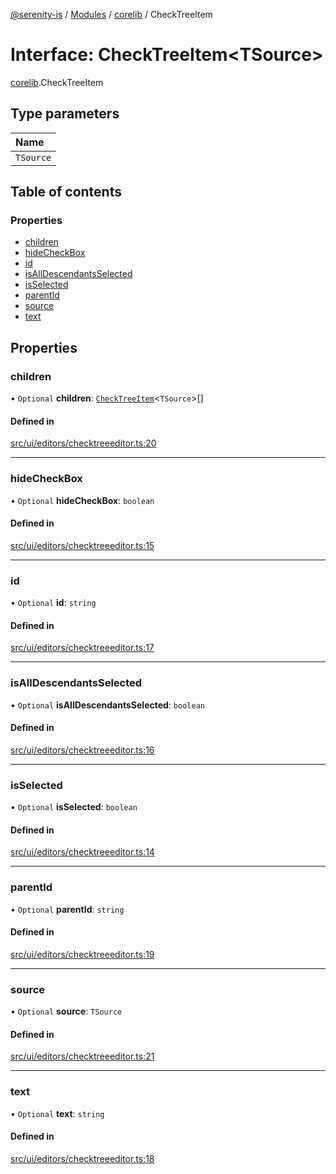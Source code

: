 [@serenity-is](../README.md) / [Modules](../modules.md) / [corelib](../modules/corelib.md) / CheckTreeItem

# Interface: CheckTreeItem<TSource\>

[corelib](../modules/corelib.md).CheckTreeItem

## Type parameters

| Name |
| :------ |
| `TSource` |

## Table of contents

### Properties

- [children](corelib.CheckTreeItem.md#children)
- [hideCheckBox](corelib.CheckTreeItem.md#hidecheckbox)
- [id](corelib.CheckTreeItem.md#id)
- [isAllDescendantsSelected](corelib.CheckTreeItem.md#isalldescendantsselected)
- [isSelected](corelib.CheckTreeItem.md#isselected)
- [parentId](corelib.CheckTreeItem.md#parentid)
- [source](corelib.CheckTreeItem.md#source)
- [text](corelib.CheckTreeItem.md#text)

## Properties

### children

• `Optional` **children**: [`CheckTreeItem`](corelib.CheckTreeItem.md)<`TSource`\>[]

#### Defined in

[src/ui/editors/checktreeeditor.ts:20](https://github.com/serenity-is/serenity/blob/master/packages/corelib/src/ui/editors/checktreeeditor.ts#L20)

___

### hideCheckBox

• `Optional` **hideCheckBox**: `boolean`

#### Defined in

[src/ui/editors/checktreeeditor.ts:15](https://github.com/serenity-is/serenity/blob/master/packages/corelib/src/ui/editors/checktreeeditor.ts#L15)

___

### id

• `Optional` **id**: `string`

#### Defined in

[src/ui/editors/checktreeeditor.ts:17](https://github.com/serenity-is/serenity/blob/master/packages/corelib/src/ui/editors/checktreeeditor.ts#L17)

___

### isAllDescendantsSelected

• `Optional` **isAllDescendantsSelected**: `boolean`

#### Defined in

[src/ui/editors/checktreeeditor.ts:16](https://github.com/serenity-is/serenity/blob/master/packages/corelib/src/ui/editors/checktreeeditor.ts#L16)

___

### isSelected

• `Optional` **isSelected**: `boolean`

#### Defined in

[src/ui/editors/checktreeeditor.ts:14](https://github.com/serenity-is/serenity/blob/master/packages/corelib/src/ui/editors/checktreeeditor.ts#L14)

___

### parentId

• `Optional` **parentId**: `string`

#### Defined in

[src/ui/editors/checktreeeditor.ts:19](https://github.com/serenity-is/serenity/blob/master/packages/corelib/src/ui/editors/checktreeeditor.ts#L19)

___

### source

• `Optional` **source**: `TSource`

#### Defined in

[src/ui/editors/checktreeeditor.ts:21](https://github.com/serenity-is/serenity/blob/master/packages/corelib/src/ui/editors/checktreeeditor.ts#L21)

___

### text

• `Optional` **text**: `string`

#### Defined in

[src/ui/editors/checktreeeditor.ts:18](https://github.com/serenity-is/serenity/blob/master/packages/corelib/src/ui/editors/checktreeeditor.ts#L18)
